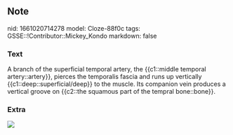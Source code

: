 ## Note
nid: 1661020714278
model: Cloze-88f0c
tags: GSSE::!Contributor::Mickey_Kondo
markdown: false

### Text
A branch of the superficial temporal artery, the {{c1::middle temporal artery::artery}}, pierces the temporalis fascia and runs up vertically {{c1::deep::superficial/deep}} to the muscle. Its companion vein produces a vertical groove on {{c2::the squamous part of the tempral bone::bone}}.

### Extra
<img src="Occipital-groove-of-temporal-bones-diagram.gif">
